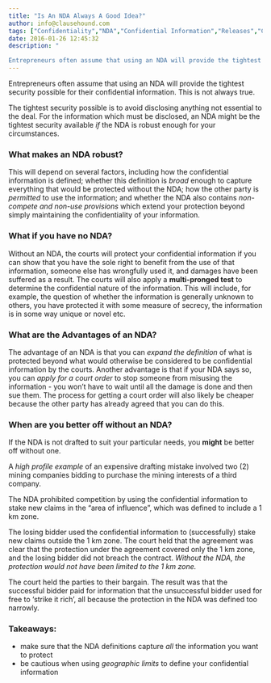 ```yaml
---
title: "Is An NDA Always A Good Idea?"
author: info@clausehound.com
tags: ["Confidentiality","NDA","Confidential Information","Releases","Commercial Activities","Confidentiality Agreement","info@clausehound.com"]
date: 2016-01-26 12:45:32
description: "

Entrepreneurs often assume that using an NDA will provide the tightest security possible for their confidential information. This..."
---
```


 

Entrepreneurs often assume that using an NDA will provide the tightest security possible for their confidential information. This is not always true.

The tightest security possible is to avoid disclosing anything not essential to the deal. For the information which must be disclosed, an NDA might be the tightest security available *if* the NDA is robust enough for your circumstances.

### What makes an NDA robust?

This will depend on several factors, including how the confidential information is defined; whether this definition is *broad* enough to capture everything that would be protected without the NDA; how the other party is *permitted* to use the information; and whether the NDA also contains *non-compete and non-use provisions* which extend your protection beyond simply maintaining the confidentiality of your information.

### What if you have no NDA?

Without an NDA, the courts will protect your confidential information if you can show that you have the sole right to benefit from the use of that information, someone else has wrongfully used it, and damages have been suffered as a result. The courts will also apply a **multi-pronged test** to determine the confidential nature of the information. This will include, for example, the question of whether the information is generally unknown to others, you have protected it with some measure of secrecy, the information is in some way unique or novel etc.

### What are the Advantages of an NDA?

The advantage of an NDA is that you can *expand the definition* of what is protected beyond what would otherwise be considered to be confidential information by the courts. Another advantage is that if your NDA says so, you can *apply for a court order* to stop someone from misusing the information - you won’t have to wait until all the damage is done and then sue them. The process for getting a court order will also likely be cheaper because the other party has already agreed that you can do this.

### When are you better off without an NDA?

If the NDA is not drafted to suit your particular needs, you **might** be better off without one.

A *high profile example* of an expensive drafting mistake involved two (2) mining companies bidding to purchase the mining interests of a third company.

The NDA prohibited competition by using the confidential information to stake new claims in the “area of influence”, which was defined to include a 1 km zone.

The losing bidder used the confidential information to (successfully) stake new claims outside the 1 km zone. The court held that the agreement was clear that the protection under the agreement covered only the 1 km zone, and the losing bidder did not breach the contract. *Without the NDA, the protection would not have been limited to the 1 km zone.* 

The court held the parties to their bargain. The result was that the successful bidder paid for information that the unsuccessful bidder used for free to ‘strike it rich’, all because the protection in the NDA was defined too narrowly.

 

### Takeaways:
- make sure that the NDA definitions capture *all* the information you want to protect
- be cautious when using *geographic limits* to define your confidential information
